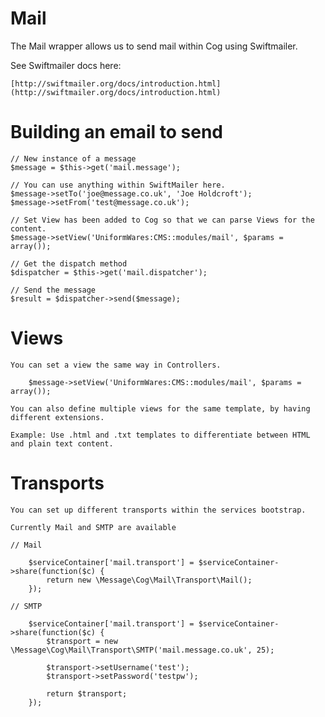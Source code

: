 # Mail

The Mail wrapper allows us to send mail within Cog using Swiftmailer.

See Swiftmailer docs here:

    [http://swiftmailer.org/docs/introduction.html](http://swiftmailer.org/docs/introduction.html)

# Building an email to send

    // New instance of a message
    $message = $this->get('mail.message');

    // You can use anything within SwiftMailer here.
    $message->setTo('joe@message.co.uk', 'Joe Holdcroft');
    $message->setFrom('test@message.co.uk');

    // Set View has been added to Cog so that we can parse Views for the content.
    $message->setView('UniformWares:CMS::modules/mail', $params = array());

    // Get the dispatch method
    $dispatcher = $this->get('mail.dispatcher');

    // Send the message
    $result = $dispatcher->send($message);

# Views

    You can set a view the same way in Controllers.

        $message->setView('UniformWares:CMS::modules/mail', $params = array());

    You can also define multiple views for the same template, by having different extensions.

    Example: Use .html and .txt templates to differentiate between HTML and plain text content.

# Transports

    You can set up different transports within the services bootstrap.

    Currently Mail and SMTP are available

    // Mail

        $serviceContainer['mail.transport'] = $serviceContainer->share(function($c) {
            return new \Message\Cog\Mail\Transport\Mail();
        });

    // SMTP

        $serviceContainer['mail.transport'] = $serviceContainer->share(function($c) {
            $transport = new \Message\Cog\Mail\Transport\SMTP('mail.message.co.uk', 25);

            $transport->setUsername('test');
            $transport->setPassword('testpw');

            return $transport;
        });




